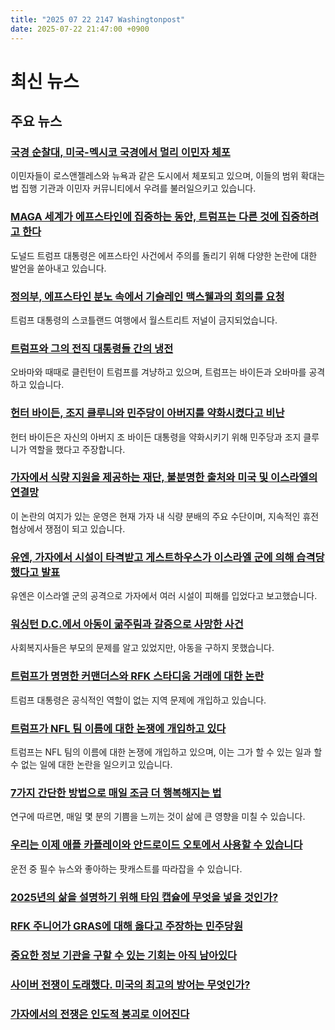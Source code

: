 ```yaml
---
title: "2025 07 22 2147 Washingtonpost"
date: 2025-07-22 21:47:00 +0900
---
```


# 최신 뉴스

## 주요 뉴스

### [국경 순찰대, 미국-멕시코 국경에서 멀리 이민자 체포](https://www.washingtonpost.com/immigration/2025/07/22/border-patrol-arrests-us-mexico-border-trump/)
  이민자들이 로스앤젤레스와 뉴욕과 같은 도시에서 체포되고 있으며, 이들의 범위 확대는 법 집행 기관과 이민자 커뮤니티에서 우려를 불러일으키고 있습니다.

### [MAGA 세계가 에프스타인에 집중하는 동안, 트럼프는 다른 것에 집중하려고 한다](https://www.washingtonpost.com/politics/2025/07/21/trump-epstein-distractions/)
  도널드 트럼프 대통령은 에프스타인 사건에서 주의를 돌리기 위해 다양한 논란에 대한 발언을 쏟아내고 있습니다.

### [정의부, 에프스타인 분노 속에서 기슬레인 맥스웰과의 회의를 요청](https://www.washingtonpost.com/politics/2025/07/22/trump-presidency-news/)
  트럼프 대통령의 스코틀랜드 여행에서 월스트리트 저널이 금지되었습니다.

### [트럼프와 그의 전직 대통령들 간의 냉전](https://www.washingtonpost.com/politics/2025/07/21/cold-occasionally-hot-war-between-trump-his-predecessors/)
  오바마와 때때로 클린턴이 트럼프를 겨냥하고 있으며, 트럼프는 바이든과 오바마를 공격하고 있습니다.

### [헌터 바이든, 조지 클루니와 민주당이 아버지를 약화시켰다고 비난](https://www.washingtonpost.com/politics/2025/07/22/hunter-biden-interview-democrats-clooney-cocaine/)
  헌터 바이든은 자신의 아버지 조 바이든 대통령을 약화시키기 위해 민주당과 조지 클루니가 역할을 했다고 주장합니다.

### [가자에서 식량 지원을 제공하는 재단, 불분명한 출처와 미국 및 이스라엘의 연결망](https://www.washingtonpost.com/world/2025/07/21/gaza-aid-ghf/)
  이 논란의 여지가 있는 운영은 현재 가자 내 식량 분배의 주요 수단이며, 지속적인 휴전 협상에서 쟁점이 되고 있습니다.

### [유엔, 가자에서 시설이 타격받고 게스트하우스가 이스라엘 군에 의해 습격당했다고 발표](https://www.washingtonpost.com/world/2025/07/22/un-facilities-hit-in-gaza/)
  유엔은 이스라엘 군의 공격으로 가자에서 여러 시설이 피해를 입었다고 보고했습니다.

### [워싱턴 D.C.에서 아동이 굶주림과 갈증으로 사망한 사건](https://www.washingtonpost.com/dc-md-va/2025/07/22/baby-died-dc-neglect-hunger/)
  사회복지사들은 부모의 문제를 알고 있었지만, 아동을 구하지 못했습니다.

### [트럼프가 명명한 커맨더스와 RFK 스타디움 거래에 대한 논란](https://www.washingtonpost.com/dc-md-va/2025/07/21/trump-commanders-name-rfk-stadium-deal-controversy/)
  트럼프 대통령은 공식적인 역할이 없는 지역 문제에 개입하고 있습니다.

### [트럼프가 NFL 팀 이름에 대한 논쟁에 개입하고 있다](https://www.washingtonpost.com/sports/2025/07/21/trump-redskins-name-rfk-stadium/)
  트럼프는 NFL 팀의 이름에 대한 논쟁에 개입하고 있으며, 이는 그가 할 수 있는 일과 할 수 없는 일에 대한 논란을 일으키고 있습니다.

### [7가지 간단한 방법으로 매일 조금 더 행복해지는 법](https://www.washingtonpost.com/wellness/2025/07/22/joy-strategies-health-wellbeing/)
  연구에 따르면, 매일 몇 분의 기쁨을 느끼는 것이 삶에 큰 영향을 미칠 수 있습니다.

### [우리는 이제 애플 카플레이와 안드로이드 오토에서 사용할 수 있습니다](https://helpcenter.washingtonpost.com/hc/en-us/articles/38379672752667-CarPlay-Android-Auto-Feature)
  운전 중 필수 뉴스와 좋아하는 팟캐스트를 따라잡을 수 있습니다.

### [2025년의 삶을 설명하기 위해 타임 캡슐에 무엇을 넣을 것인가?](https://www.washingtonpost.com/opinions/2025/07/22/time-capsule-contents-2025-ai/)

### [RFK 주니어가 GRAS에 대해 옳다고 주장하는 민주당원](https://www.washingtonpost.com/opinions/2025/07/22/delauro-kennedy-food-additives-fda/)

### [중요한 정보 기관을 구할 수 있는 기회는 아직 남아있다](https://www.washingtonpost.com/opinions/2025/07/22/bureau-intelligence-research-state-department-staff-cuts/)

### [사이버 전쟁이 도래했다. 미국의 최고의 방어는 무엇인가?](https://www.washingtonpost.com/opinions/2025/07/22/cyberwar-ai-us-tech-adademy/)

### [가자에서의 전쟁은 인도적 붕괴로 이어진다](https://www.washingtonpost.com/opinions/2025/07/21/gaza-food-aid-killing-catastrophe/)